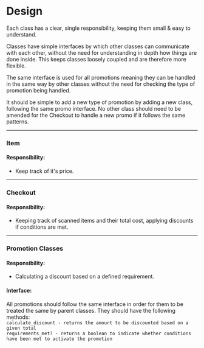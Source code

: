 # Design
Each class has a clear, single responsibility, keeping them small & easy to understand.

Classes have simple interfaces by which other classes can communicate with each other, without the need for understanding in depth how things are done inside. This keeps classes loosely coupled and are therefore more flexible.

The same interface is used for all promotions meaning they can be handled in the same way by other classes without the need for checking the type of promotion being handled.

It should be simple to add a new type of promotion by adding a new class, following the same promo interface. No other class should need to be amended for the Checkout to handle a new promo if it follows the same patterns.

---

### Item
#### Responsibility:
- Keep track of it's price.

---

### Checkout
#### Responsibility:
- Keeping track of scanned items and their total cost, applying discounts if conditions are met.

---

### Promotion Classes
#### Responsibility:
- Calculating a discount based on a defined requirement.

#### Interface:
All promotions should follow the same interface in order for them to be treated the same by parent classes. They should have the following methods:  
`calculate_discount - returns the amount to be discounted based on a given total`  
`requirements_met? - returns a boolean to indicate whether conditions have been met to activate the promotion`  
